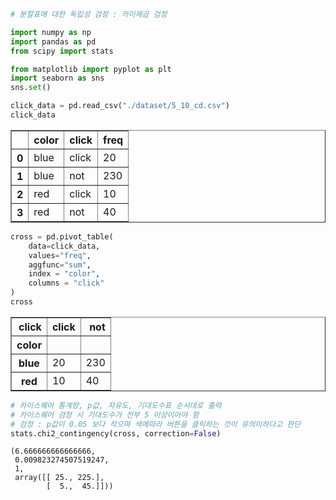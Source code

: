 ```python
# 분할표에 대한 독립성 검정 : 카이제곱 검정
```


```python
import numpy as np
import pandas as pd
from scipy import stats

from matplotlib import pyplot as plt
import seaborn as sns
sns.set()
```


```python
click_data = pd.read_csv("./dataset/5_10_cd.csv")
click_data
```




<div>
<style scoped>
    .dataframe tbody tr th:only-of-type {
        vertical-align: middle;
    }

    .dataframe tbody tr th {
        vertical-align: top;
    }

    .dataframe thead th {
        text-align: right;
    }
</style>
<table border="1" class="dataframe">
  <thead>
    <tr style="text-align: right;">
      <th></th>
      <th>color</th>
      <th>click</th>
      <th>freq</th>
    </tr>
  </thead>
  <tbody>
    <tr>
      <th>0</th>
      <td>blue</td>
      <td>click</td>
      <td>20</td>
    </tr>
    <tr>
      <th>1</th>
      <td>blue</td>
      <td>not</td>
      <td>230</td>
    </tr>
    <tr>
      <th>2</th>
      <td>red</td>
      <td>click</td>
      <td>10</td>
    </tr>
    <tr>
      <th>3</th>
      <td>red</td>
      <td>not</td>
      <td>40</td>
    </tr>
  </tbody>
</table>
</div>




```python
cross = pd.pivot_table(
    data=click_data,
    values="freq",
    aggfunc="sum",
    index = "color",
    columns = "click"
)
cross
```




<div>
<style scoped>
    .dataframe tbody tr th:only-of-type {
        vertical-align: middle;
    }

    .dataframe tbody tr th {
        vertical-align: top;
    }

    .dataframe thead th {
        text-align: right;
    }
</style>
<table border="1" class="dataframe">
  <thead>
    <tr style="text-align: right;">
      <th>click</th>
      <th>click</th>
      <th>not</th>
    </tr>
    <tr>
      <th>color</th>
      <th></th>
      <th></th>
    </tr>
  </thead>
  <tbody>
    <tr>
      <th>blue</th>
      <td>20</td>
      <td>230</td>
    </tr>
    <tr>
      <th>red</th>
      <td>10</td>
      <td>40</td>
    </tr>
  </tbody>
</table>
</div>




```python
# 카이스퀘어 통계량, p값, 자유도, 기대도수표 순서데로 출력
# 카이스퀘어 검정 시 기대도수가 전부 5 이상이어야 함
# 검정 : p값이 0.05 보다 작으며 색에따라 버튼을 클릭하는 것이 유의미하다고 판단
stats.chi2_contingency(cross, correction=False)
```




    (6.666666666666666,
     0.009823274507519247,
     1,
     array([[ 25., 225.],
            [  5.,  45.]]))


